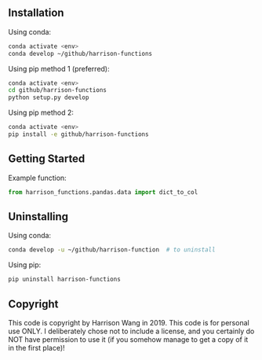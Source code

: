 ## Installation

Using conda:

```bash
conda activate <env>
conda develop ~/github/harrison-functions
```

Using pip method 1 (preferred):

```bash
conda activate <env>
cd github/harrison-functions
python setup.py develop
```

Using pip method 2:

```bash
conda activate <env>
pip install -e github/harrison-functions
```



## Getting Started

Example function:

```python
from harrison_functions.pandas.data import dict_to_col
```



## Uninstalling

Using conda:

```bash
conda develop -u ~/github/harrison-function  # to uninstall
```

Using pip:

```bash
pip uninstall harrison-functions
```



## Copyright

This code is copyright by Harrison Wang in 2019. This code is for personal use ONLY. I deliberately chose not to include a license, and you certainly do NOT have permission to use it (if you somehow manage to get a copy of it in the first place)!